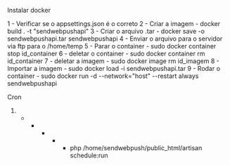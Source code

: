 Instalar docker

1 - Verificar se o appsettings.json é o correto
2 - Criar a imagem - docker build . -t "sendwebpushapi"
3 - Criar o arquivo .tar - docker save -o sendwebpushapi.tar sendwebpushapi
4 - Enviar o arquivo para o servidor via ftp para o /home/temp
5 - Parar o container - sudo docker container stop id_container
6 - deletar o container - sudo docker container rm id_container
7 - deletar a imagem - sudo docker image rm id_imagem
8 - Importar a imagem - sudo docker load -i sendwebpushapi.tar
9 - Rodar o container - sudo docker run -d --network="host" --restart always sendwebpushapi

Cron
1) * * * * * php /home/sendwebpush/public_html/artisan schedule:run
